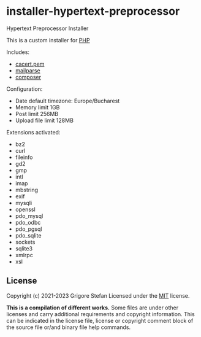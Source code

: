 # installer-hypertext-preprocessor
Hypertext Preprocessor Installer

This is a custom installer for [PHP](https://windows.php.net/download)

Includes:
* [cacert.pem](https://curl.haxx.se/docs/caextract.html)
* [mailparse](https://pecl.php.net/package/mailparse)
* [composer](https://getcomposer.org/download/)

Configuration:
* Date default timezone: Europe/Bucharest
* Memory limit 1GB
* Post limit 256MB
* Upload file limit 128MB

Extensions activated:
* bz2
* curl
* fileinfo
* gd2
* gmp
* intl
* imap
* mbstring
* exif
* mysqli
* openssl
* pdo_mysql
* pdo_odbc
* pdo_pgsql
* pdo_sqlite
* sockets
* sqlite3
* xmlrpc
* xsl

## License

Copyright (c) 2021-2023 Grigore Stefan
Licensed under the [MIT](LICENSE) license.

**This is a compilation of different works.**
Some files are under other licenses and carry additional requirements and copyright information.
This can be indicated in the license file, license or copyright comment block of the source file or/and binary file help commands.

